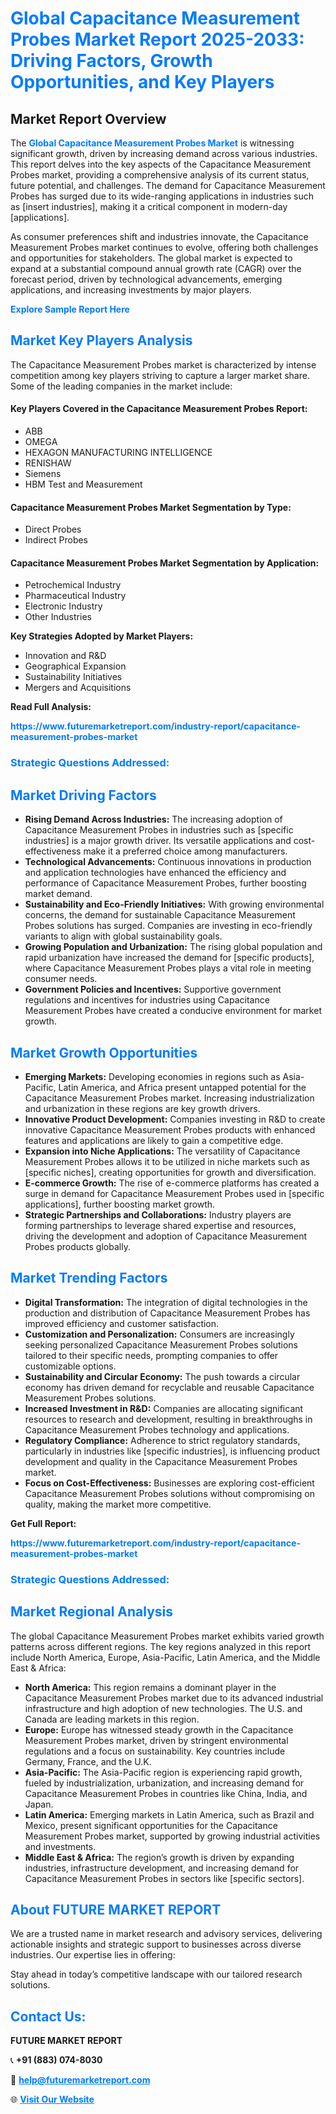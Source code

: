 <h1 style="color: #007BFF;">Global Capacitance Measurement Probes Market Report 2025-2033: Driving Factors, Growth Opportunities, and Key Players</h1>

<section id="overview">
<h2>Market Report Overview</h2>
<p>The <a href="https://www.futuremarketreport.com/industry-report/capacitance-measurement-probes-market" style="color: #007BFF; text-decoration: none;"><strong>Global Capacitance Measurement Probes Market</strong></a> is witnessing significant growth, driven by increasing demand across various industries. This report delves into the key aspects of the Capacitance Measurement Probes market, providing a comprehensive analysis of its current status, future potential, and challenges. The demand for Capacitance Measurement Probes has surged due to its wide-ranging applications in industries such as [insert industries], making it a critical component in modern-day [applications].</p>
<p>As consumer preferences shift and industries innovate, the Capacitance Measurement Probes market continues to evolve, offering both challenges and opportunities for stakeholders. The global market is expected to expand at a substantial compound annual growth rate (CAGR) over the forecast period, driven by technological advancements, emerging applications, and increasing investments by major players.</p>
</section>

<section id="overview">
<p><a href="https://www.futuremarketreport.com/request-sample/reportId=81849" style="color: #007BFF; text-decoration: none;"><strong>Explore Sample Report Here</strong></a></p>
</section>

<section id="key-players">
<h2 style="color: #007BFF;">Market Key Players Analysis</h2>
<p>The Capacitance Measurement Probes market is characterized by intense competition among key players striving to capture a larger market share. Some of the leading companies in the market include:</p>
<h4>Key Players Covered in the Capacitance Measurement Probes Report:</h4>
<ul><li>ABB</li><li>OMEGA</li><li>HEXAGON MANUFACTURING INTELLIGENCE</li><li>RENISHAW</li><li>Siemens</li><li>HBM Test and Measurement</li></ul>
<h4>Capacitance Measurement Probes Market Segmentation by Type:</h4>
<ul><li>Direct Probes</li><li>Indirect Probes</li></ul>

<h4>Capacitance Measurement Probes Market Segmentation by Application:</h4>
<ul><li>Petrochemical Industry</li><li>Pharmaceutical Industry</li><li>Electronic Industry</li><li>Other Industries</li></ul>
<p><strong>Key Strategies Adopted by Market Players:</strong></p>
<ul>
<li>Innovation and R&D</li>
<li>Geographical Expansion</li>
<li>Sustainability Initiatives</li>
<li>Mergers and Acquisitions</li>
</ul>
</section>

<section>
<p><strong>Read Full Analysis: </strong></p><a href="https://www.futuremarketreport.com/industry-report/capacitance-measurement-probes-market" style="color: #007BFF; text-decoration: none;"><strong>https://www.futuremarketreport.com/industry-report/capacitance-measurement-probes-market</strong></a>
<h3 style="color: #007BFF;">Strategic Questions Addressed:</h3>
</section>

<section id="driving-factors">
<h2 style="color: #007BFF;">Market Driving Factors</h2>
<ul>
<li><strong>Rising Demand Across Industries:</strong> The increasing adoption of Capacitance Measurement Probes in industries such as [specific industries] is a major growth driver. Its versatile applications and cost-effectiveness make it a preferred choice among manufacturers.</li>
<li><strong>Technological Advancements:</strong> Continuous innovations in production and application technologies have enhanced the efficiency and performance of Capacitance Measurement Probes, further boosting market demand.</li>
<li><strong>Sustainability and Eco-Friendly Initiatives:</strong> With growing environmental concerns, the demand for sustainable Capacitance Measurement Probes solutions has surged. Companies are investing in eco-friendly variants to align with global sustainability goals.</li>
<li><strong>Growing Population and Urbanization:</strong> The rising global population and rapid urbanization have increased the demand for [specific products], where Capacitance Measurement Probes plays a vital role in meeting consumer needs.</li>
<li><strong>Government Policies and Incentives:</strong> Supportive government regulations and incentives for industries using Capacitance Measurement Probes have created a conducive environment for market growth.</li>
</ul>
</section>

<section id="growth-opportunities">
<h2 style="color: #007BFF;">Market Growth Opportunities</h2>
<ul>
<li><strong>Emerging Markets:</strong> Developing economies in regions such as Asia-Pacific, Latin America, and Africa present untapped potential for the Capacitance Measurement Probes market. Increasing industrialization and urbanization in these regions are key growth drivers.</li>
<li><strong>Innovative Product Development:</strong> Companies investing in R&D to create innovative Capacitance Measurement Probes products with enhanced features and applications are likely to gain a competitive edge.</li>
<li><strong>Expansion into Niche Applications:</strong> The versatility of Capacitance Measurement Probes allows it to be utilized in niche markets such as [specific niches], creating opportunities for growth and diversification.</li>
<li><strong>E-commerce Growth:</strong> The rise of e-commerce platforms has created a surge in demand for Capacitance Measurement Probes used in [specific applications], further boosting market growth.</li>
<li><strong>Strategic Partnerships and Collaborations:</strong> Industry players are forming partnerships to leverage shared expertise and resources, driving the development and adoption of Capacitance Measurement Probes products globally.</li>
</ul>
</section>

<section id="trending-factors">
<h2 style="color: #007BFF;">Market Trending Factors</h2>
<ul>
<li><strong>Digital Transformation:</strong> The integration of digital technologies in the production and distribution of Capacitance Measurement Probes has improved efficiency and customer satisfaction.</li>
<li><strong>Customization and Personalization:</strong> Consumers are increasingly seeking personalized Capacitance Measurement Probes solutions tailored to their specific needs, prompting companies to offer customizable options.</li>
<li><strong>Sustainability and Circular Economy:</strong> The push towards a circular economy has driven demand for recyclable and reusable Capacitance Measurement Probes solutions.</li>
<li><strong>Increased Investment in R&D:</strong> Companies are allocating significant resources to research and development, resulting in breakthroughs in Capacitance Measurement Probes technology and applications.</li>
<li><strong>Regulatory Compliance:</strong> Adherence to strict regulatory standards, particularly in industries like [specific industries], is influencing product development and quality in the Capacitance Measurement Probes market.</li>
<li><strong>Focus on Cost-Effectiveness:</strong> Businesses are exploring cost-efficient Capacitance Measurement Probes solutions without compromising on quality, making the market more competitive.</li>
</ul>
</section>

<section>
<p><strong>Get Full Report: </strong></p><a href="https://www.futuremarketreport.com/industry-report/capacitance-measurement-probes-market" style="color: #007BFF; text-decoration: none;"><strong>https://www.futuremarketreport.com/industry-report/capacitance-measurement-probes-market</strong></a>
<h3 style="color: #007BFF;">Strategic Questions Addressed:</h3>
</section>


<section id="regional-analysis">
<h2 style="color: #007BFF;">Market Regional Analysis</h2>
<p>The global Capacitance Measurement Probes market exhibits varied growth patterns across different regions. The key regions analyzed in this report include North America, Europe, Asia-Pacific, Latin America, and the Middle East & Africa:</p>
<ul>
<li><strong>North America:</strong> This region remains a dominant player in the Capacitance Measurement Probes market due to its advanced industrial infrastructure and high adoption of new technologies. The U.S. and Canada are leading markets in this region.</li>
<li><strong>Europe:</strong> Europe has witnessed steady growth in the Capacitance Measurement Probes market, driven by stringent environmental regulations and a focus on sustainability. Key countries include Germany, France, and the U.K.</li>
<li><strong>Asia-Pacific:</strong> The Asia-Pacific region is experiencing rapid growth, fueled by industrialization, urbanization, and increasing demand for Capacitance Measurement Probes in countries like China, India, and Japan.</li>
<li><strong>Latin America:</strong> Emerging markets in Latin America, such as Brazil and Mexico, present significant opportunities for the Capacitance Measurement Probes market, supported by growing industrial activities and investments.</li>
<li><strong>Middle East & Africa:</strong> The region’s growth is driven by expanding industries, infrastructure development, and increasing demand for Capacitance Measurement Probes in sectors like [specific sectors].</li>
</ul>
</section>

<footer>
<h2 style="color: #007BFF;">About FUTURE MARKET REPORT</h2>
<p>We are a trusted name in market research and advisory services, delivering actionable insights and strategic support to businesses across diverse industries. Our expertise lies in offering:</p>

<p>Stay ahead in today’s competitive landscape with our tailored research solutions.</p>

<h2 style="color: #007BFF;">Contact Us:</h2>
<p><strong>FUTURE MARKET REPORT</strong></p>
<p>📞 <strong>+91 (883) 074-8030</strong></p>
<p>📧 <strong><a href="mailto:help@futuremarketreport.com" style="color: #007BFF;">help@futuremarketreport.com</a></strong></p>
<p>🌐 <strong><a href="https://www.futuremarketreport.com/" style="color: #007BFF;">Visit Our Website</a></strong></p>
</footer>
